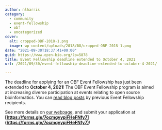 ```yaml
---
author: nlharris
category:
  - community
  - event-fellowship
  - obf
  - uncategorized
cover:
  alt: cropped-OBF-2018-1.png
  image: wp-content/uploads/2018/08/cropped-OBF-2018-1.png
date: "2021-09-30T18:37:41+00:00"
guid: https://www.open-bio.org/?p=5878
title: Event Fellowship deadline extended to October 4, 2021
url: /2021/09/30/event-fellowship-deadline-extended-to-october-4-2021/

---
```

The deadline for applying for an OBF Event Fellowship has just been extended to **October 4, 2021**! The OBF Event Fellowship program is aimed at increasing diverse participation at events relating to open source bioinformatics. You can [read blog posts](/blog/) by previous Event Fellowship recipients.

See more details on [our webpage](/event-awards/), and submit your application at **[https://forms.gle/7ocmgvypiFHeFNfy7](https://forms.gle/7ocmgvypiFHeFNfy7)**!

